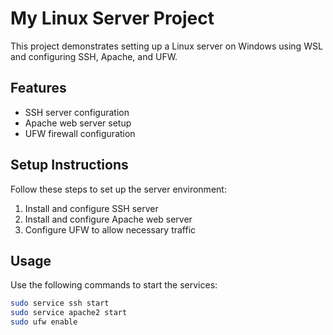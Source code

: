 # My Linux Server Project

This project demonstrates setting up a Linux server on Windows using WSL and configuring SSH, Apache, and UFW.

## Features

- SSH server configuration
- Apache web server setup
- UFW firewall configuration

## Setup Instructions

Follow these steps to set up the server environment:
1. Install and configure SSH server
2. Install and configure Apache web server
3. Configure UFW to allow necessary traffic

## Usage

Use the following commands to start the services:
```bash
sudo service ssh start
sudo service apache2 start
sudo ufw enable

